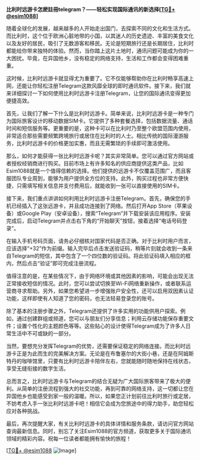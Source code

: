 **比利时远游卡怎麽註冊telegram？——轻松实现国际通讯的新选择[[TG💪+ @esim1088](https://t.me/s/esim1088)]**

随着全球化的发展，越来越多的人开始走出国门，去探索不同的文化和生活方式。而比利时，这个位于欧洲心脏地带的小国，以其迷人的历史遗迹、丰富的美食文化以及友好的居民，吸引了无数游客和移民。无论是短期旅行还是长期居住，比利时都能给你带来独特的体验。然而，当你踏上这片土地时，通讯问题可能成为你的一大困扰。毕竟，在异国他乡，没有稳定的网络支持，生活和工作都会变得困难重重。

这时候，比利时远游卡就显得尤为重要了。它不仅能够帮助你在比利时畅享高速上网，还能让你轻松注册Telegram这款风靡全球的即时通讯软件。接下来，我们就来详细探讨一下如何使用比利时远游卡注册Telegram，让您的国际通讯变得更加便捷高效。

首先，让我们了解一下什么是比利时远游卡。简单来说，比利时远游卡是一种专门为国际旅客设计的移动数据SIM卡。它提供了多种套餐选择，包括数据流量、通话时间和短信服务等。更重要的是，这种卡可以在比利时乃至整个欧盟范围内使用，非常适合那些需要频繁跨境旅行或居住在比利时的人士。相比传统的国际漫游服务，比利时远游卡的价格更加实惠，而且无需繁琐的手续即可激活使用。

那么，如何才能获得一张比利时远游卡呢？其实非常简单。您可以通过官方网站或者授权经销商进行购买。目前市场上有许多知名的供应商提供这类产品，比如Esim1088就是一个值得信赖的选择。他们提供的远游卡不仅覆盖范围广，而且客服团队专业周到，能够为用户提供全方位的支持。此外，购买过程也非常方便快捷，只需填写相关信息并支付费用后，就能收到一张可以直接使用的SIM卡。

接下来，我们重点讲讲如何利用比利时远游卡注册Telegram。首先，确保您的手机已经插入了这张远游卡，并且成功连接到了网络。然后打开App Store（苹果设备）或Google Play（安卓设备），搜索“Telegram”并下载安装该应用程序。安装完成后，启动Telegram并点击右下角的“开始聊天”按钮，接着选择“电话号码登录”。

在输入手机号码页面，请务必仔细核对国家代码是否正确。对于比利时用户而言，应该选择“+32”作为前缀。输入完毕后点击发送验证码，稍等片刻就会收到一条来自Telegram的短信，其中包含了一个四位数的验证码。将此验证码填入相应的框内，然后点击“验证”即可完成注册流程。

值得注意的是，在某些情况下，由于网络环境或其他因素的影响，可能会出现无法正常接收短信的情况。此时，您可以尝试切换至Wi-Fi网络重新操作，或者联系运营商寻求帮助。另外，如果您希望进一步增强账户安全性，还可以启用双因素认证功能，这样即使有人知道了您的密码，也无法轻易登录您的账号。

除了基本的注册步骤之外，Telegram还提供了许多实用的功能供用户探索。例如，通过创建群组或频道，您可以与朋友们分享信息；利用云存储功能保存重要文件；设置个性化的主题颜色等等。这些贴心的设计使得Telegram成为了许多人日常生活中不可或缺的一部分。

当然，要想充分发挥Telegram的优势，还需要保证稳定的网络连接。而比利时远游卡正是为此而生的完美解决方案。无论是在布鲁塞尔的大街小巷，还是在阿姆斯特丹的咖啡馆里，只要有比利时远游卡陪伴左右，您就能随时随地保持在线状态，享受无缝衔接的数字生活。

总而言之，比利时远游卡与Telegram的结合无疑为广大国际旅客带来了极大的便利。从简单的注册流程到强大的社交功能，再到可靠的网络支持，这一切都让您在异国他乡也能感受到家一般的温暖。所以，如果您正计划前往比利时旅行或定居，不妨考虑入手一张比利时远游卡吧！相信它会成为您旅途中的得力助手，助您轻松应对各种挑战。

最后，再次提醒大家，有关比利时远游卡的具体详情和服务条款，请访问官方网站查询最新信息。同时，别忘了关注Esim1088的官方频道，获取更多关于国际通讯领域的精彩内容。祝每一位读者都能拥有愉快的旅程！

[[TG💪+ @esim1088](https://t.me/s/esim1088) ![Image](https://i.postimg.cc/4NQfJmqS/Snipaste-2025-05-13-00-14-12.png)]